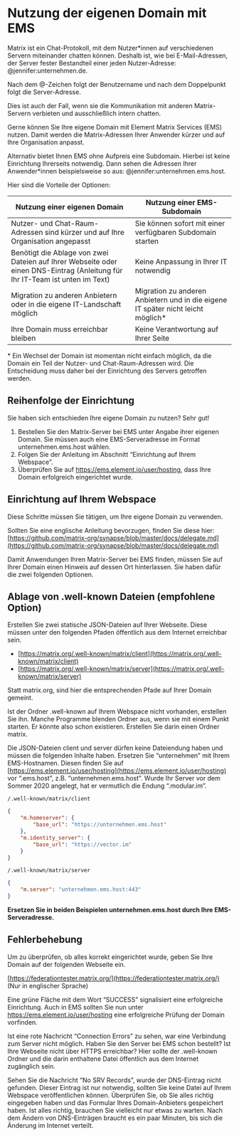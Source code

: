 # Nutzung der eigenen Domain mit EMS

Matrix ist ein Chat-Protokoll, mit dem Nutzer*innen auf verschiedenen Servern miteinander chatten können. Deshalb ist, wie bei E-Mail-Adressen, der Server fester Bestandteil einer jeden Nutzer-Adresse: @jennifer:unternehmen.de.

Nach dem @-Zeichen folgt der Benutzername und nach dem Doppelpunkt folgt die Server-Adresse.

Dies ist auch der Fall, wenn sie die Kommunikation mit anderen Matrix-Servern verbieten und ausschließlich intern chatten.

Gerne können Sie Ihre eigene Domain mit Element Matrix Services (EMS) nutzen. Damit werden die Matrix-Adressen Ihrer Anwender kürzer und auf Ihre Organisation anpasst.

Alternativ bietet Ihnen EMS ohne Aufpreis eine Subdomain. Hierbei ist keine Einrichtung Ihrerseits notwendig. Dann sehen die Adressen Ihrer Anwender*innen beispielsweise so aus: @jennifer:unternehmen.ems.host.

Hier sind die Vorteile der Optionen:

| Nutzung einer eigenen Domain                                                                                                 | Nutzung einer EMS-Subdomain                                                      |
| ---------------------------------------------------------------------------------------------------------------------------- | -------------------------------------------------------------------------------- |
| Nutzer- und Chat-Raum-Adressen sind kürzer und auf Ihre Organisation angepasst                                               | Sie können sofort mit einer verfügbaren Subdomain starten                        |
| Benötigt die Ablage von zwei Dateien auf Ihrer Webseite oder einen DNS-Eintrag (Anleitung für Ihr IT-Team ist unten im Text) | Keine Anpassung in Ihrer IT notwendig                                            |
| Migration zu anderen Anbietern oder in die eigene IT-Landschaft möglich                                                      | Migration zu anderen Anbietern und in die eigene IT später nicht leicht möglich* |
| Ihre Domain muss erreichbar bleiben                                                                                          | Keine Verantwortung auf Ihrer Seite                                              |

\* Ein Wechsel der Domain ist momentan nicht einfach möglich, da die Domain ein Teil der Nutzer- und Chat-Raum-Adressen wird. Die Entscheidung muss daher bei der Einrichtung des Servers getroffen werden.

## Reihenfolge der Einrichtung

Sie haben sich entschieden Ihre eigene Domain zu nutzen? Sehr gut!

1. Bestellen Sie den Matrix-Server bei EMS unter Angabe ihrer eigenen Domain. Sie müssen auch eine EMS-Serveradresse im Format unternehmen.ems.host wählen.
1. Folgen Sie der Anleitung im Abschnitt “Einrichtung auf Ihrem Webspace”.
1. Überprüfen Sie auf <https://ems.element.io/user/hosting>, dass Ihre Domain erfolgreich eingerichtet wurde.

## Einrichtung auf Ihrem Webspace

Diese Schritte müssen Sie tätigen, um Ihre eigene Domain zu verwenden.

Sollten Sie eine englische Anleitung bevorzugen, finden Sie diese hier:
[https://github.com/matrix-org/synapse/blob/master/docs/delegate.md](https://github.com/matrix-org/synapse/blob/master/docs/delegate.md)

Damit Anwendungen Ihren Matrix-Server bei EMS finden, müssen Sie auf Ihrer Domain einen Hinweis auf dessen Ort hinterlassen. Sie haben dafür die zwei folgenden Optionen.

## Ablage von .well-known Dateien (empfohlene Option)

Erstellen Sie zwei statische JSON-Dateien auf Ihrer Webseite. Diese müssen unter den folgenden Pfaden öffentlich aus dem Internet erreichbar sein.

- [https://matrix.org/.well-known/matrix/client](https://matrix.org/.well-known/matrix/client)
- [https://matrix.org/.well-known/matrix/server](https://matrix.org/.well-known/matrix/server)

Statt matrix.org, sind hier die entsprechenden Pfade auf Ihrer Domain gemeint.

Ist der Ordner .well-known auf Ihrem Webspace nicht vorhanden, erstellen Sie ihn. Manche Programme blenden Ordner aus, wenn sie mit einem Punkt starten. Er könnte also schon existieren. Erstellen Sie darin einen Ordner matrix.

Die JSON-Dateien client und server dürfen keine Dateiendung haben und müssen die folgenden Inhalte haben. Ersetzen Sie “unternehmen” mit Ihrem EMS-Hostnamen. Diesen finden Sie auf [https://ems.element.io/user/hosting](https://ems.element.io/user/hosting) vor “.ems.host”, z.B. “unternehmen.ems.host”. Wurde Ihr Server vor dem Sommer 2020 angelegt, hat er vermutlich die Endung “.modular.im”.

`/.well-known/matrix/client`

```json
{
    "m.homeserver": {
        "base_url": "https://unternehmen.ems.host"
    },
    "m.identity_server": {
        "base_url": "https://vector.im"
    }
}
```

`/.well-known/matrix/server`

```json
{
    "m.server": "unternehmen.ems.host:443"
}
```

**Ersetzen Sie in beiden Beispielen unternehmen.ems.host durch Ihre EMS-Serveradresse.**

## Fehlerbehebung

Um zu überprüfen, ob alles korrekt eingerichtet wurde, geben Sie Ihre Domain auf der folgenden Webseite ein.

[https://federationtester.matrix.org/](https://federationtester.matrix.org/) (Nur in englischer Sprache)

Eine grüne Fläche mit dem Wort “SUCCESS” signalisiert eine erfolgreiche Einrichtung. Auch in EMS sollten Sie nun unter <https://ems.element.io/user/hosting> eine erfolgreiche Prüfung der Domain vorfinden.

Ist eine rote Nachricht “Connection Errors” zu sehen, war eine Verbindung zum Server nicht möglich. Haben Sie den Server bei EMS schon bestellt? Ist Ihre Webseite nicht über HTTPS erreichbar? Hier sollte der .well-known Ordner und die darin enthaltene Datei öffentlich aus dem Internet zugänglich sein.

Sehen Sie die Nachricht “No SRV Records”, wurde der DNS-Eintrag nicht gefunden. Dieser Eintrag ist nur notwendig, sollten Sie keine Datei auf Ihrem Webspace veröffentlichen können. Überprüfen Sie, ob Sie alles richtig eingegeben haben und das Formular Ihres Domain-Anbieters gespeichert haben. Ist alles richtig, brauchen Sie vielleicht nur etwas zu warten. Nach dem Ändern von DNS-Einträgen braucht es ein paar Minuten, bis sich die Änderung im Internet verteilt.
